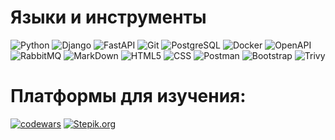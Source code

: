 # Языки и инструменты
![Python](https://img.shields.io/badge/python-090909?style=for-the-badge&logo=python&logoColor=ebdf07)
![Django](https://img.shields.io/badge/django-090909?style=for-the-badge&logo=django&logoColor=10c449)
![FastAPI](https://img.shields.io/badge/fastapi-090909?style=for-the-badge&logo=fastapi&logoColor=07dbb4)
![Git](https://img.shields.io/badge/git-090909?style=for-the-badge&logo=git&logoColor=f04907)
![PostgreSQL](https://img.shields.io/badge/postgresql-090909?style=for-the-badge&logo=postgresql&logoColor=0d8cdb)
![Docker](https://img.shields.io/badge/docker-090909?style=for-the-badge&logo=docker&logoColor=07d3f2)
![OpenAPI](https://img.shields.io/badge/openapi-090909?style=for-the-badge&logo=swagger&logoColor=00000)
![RabbitMQ](https://img.shields.io/badge/rabbitmq-090909?style=for-the-badge&logo=rabbitmq&logoColor=FF7400)
![MarkDown](https://img.shields.io/badge/MarkDown-090909?style=for-the-badge&logo=MarkDown&logoColor=fcfcfc)
![HTML5](https://img.shields.io/badge/HTML5-090909?style=for-the-badge&logo=HTML5&logoColor=e8632a)
![CSS](https://img.shields.io/badge/css3-090909?style=for-the-badge&logo=css3&logoColor=0b99d6)
![Postman](https://img.shields.io/badge/postman-090909?style=for-the-badge&logo=postman&logoColor=e36307)
![Bootstrap](https://img.shields.io/badge/bootstrap-090909?style=for-the-badge&logo=bootstrap&logoColor=9405ad)
![Trivy](https://img.shields.io/badge/trivy-090909?style=for-the-badge&logo=trivy&logoColor=FFFFFF)

# Платформы для изучения:
[![codewars](https://www.codewars.com/users/Maq7/badges/large)](https://www.codewars.com/users/Maq7)
[![Stepik.org](https://kurshub.ru/wp-content/uploads/2022/12/stepik.webp)](https://stepik.org/users/601051273)

